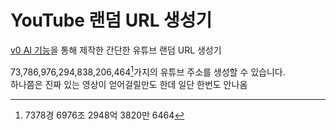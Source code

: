 # YouTube 랜덤 URL 생성기
[v0 AI 기능](https://v0.dev/)을 통해 제작한 간단한 유튜브 랜덤 URL 생성기

73,786,976,294,838,206,464[^1]가지의 유튜브 주소를 생성할 수 있습니다.<br/>
하나쯤은 진짜 있는 영상이 얻어걸릴만도 한데 일단 한번도 안나옴

[^1]: 7378경 6976조 2948억 3820만 6464
